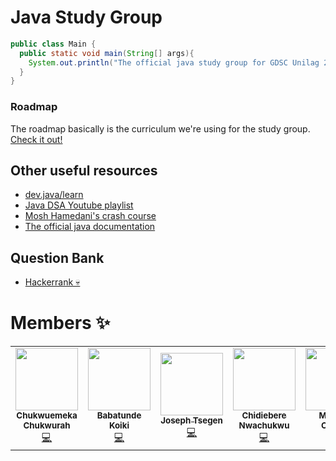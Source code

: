 # Java Study Group

```java
public class Main {
  public static void main(String[] args){
    System.out.println("The official java study group for GDSC Unilag 2022/23 session")
  }
}
```

### Roadmap

The roadmap basically is the curriculum we're using for the study group. [Check it out!](https://roadmap.sh/java)

## Other useful resources

- [dev.java/learn](https://dev.java/learn/)
- [Java DSA Youtube playlist](https://www.youtube.com/watch?v=rZ41y93P2Qo&list=PL9gnSGHSqcnr_DxHsP7AW9ftq0AtAyYqJ)
- [Mosh Hamedani's crash course](https://youtu.be/eIrMbAQSU34)
- [The official java documentation](https://docs.oracle.com/en/java/)

## Question Bank

- [Hackerrank 💀](https://www.hackerrank.com/domains/java)

# Members ✨

<table>
  <tr>
    <td align="center"><a href="https://github.com/Emmanuerl"><img src="https://lh3.googleusercontent.com/a-/ACNPEu9vxASA6j4-h3EJe2JXUBy3FVJY2clUrfh7-wq7Kw=s192-c-mo" width="100px;" alt=""/><br /><sub><b>Chukwuemeka Chukwurah</b></sub></a><br /><a href="https://github.com/onebridgesoftware/fort/commits?author=emmanuerl" title="Code">💻</a></td>
    </td>
    <td align="center"><a href="https://github.com/Babatunde13"><img src="https://lh3.googleusercontent.com/a-/ACNPEu_7b--WHU-J-pgKtK3_FWG0o__D3GOg9cYFrqeetYc=s192-c-mo" width="100px;" alt=""/><br /><sub><b>Babatunde Koiki</b></sub></a><br /><a href="https://github.com/Babatunde13" title="Code">💻</a></td>
    </td>
    <td align="center"><a href="https://github.com/Xavier577"><img src="https://lh3.googleusercontent.com/pw/AL9nZEVhfMJvh9lmjYPR8B-_ETVCMpbULzPl-bpmnwnsH5emTNU1gkYScSNRLcUzPf2I0M-AQLVlXSpXe6rcrbYPR-fXC2Q4OvrtOb-UMskrR1k5Ft5FCUhF2w7STshh89of-_IYGDg17h0aihio3dBq9F77=w779-h832-no?authuser=0" width="100px;" alt=""/><br /><sub><b>Joseph Tsegen</b></sub></a><br /><a href="https://github.com/onebridgesoftware/fort/commits?author=Xavier577" title="Code">💻</a></td>
    </td>
    <td align="center"><a href="https://github.com/chidi-godwin/"><img src="https://lh3.googleusercontent.com/pw/AL9nZEV-Mc-hyQe-dbtOEKCfto7ZeZC71zwfmkDuAK7uWyRZg_a4X6QbxkHP54YspS4YtxiZBqfdFyyDhlFbSpz9hxmVsAlVjZa_ydVGSD0eGmT-jGUVF_ZwfgpgfzHbSSLpk1iIjYKBDhYPiC1Dqw3_Q5u_=w449-h337-no?authuser=0" width="100px;" alt=""/><br /><sub><b>Chidiebere Nwachukwu</b></sub></a><br /><a href="https://github.com/chidi-godwin" title="Code">💻</a></td>
    </td>
    <td align="center"><a href="https://github.com/Mbaoma/"><img src="https://lh3.googleusercontent.com/a/ALm5wu295zTzfP-NFJyWAHFqmVlj0JlVETJBkx8r6UNDzgM=s576-p-rw-no"
    width="100px;" alt=""/><br /><sub><b>Mbaoma Chioma</b></sub></a><br /><a href="https://github.com/Mbaoma" title="Code">💻</a></td>
    <td align="center"><a href="https://github.com/abdulbaqisky/"><img src="https://lh3.googleusercontent.com/pw/AL9nZEXFggPyjdXBxHJ66yYD142isRGnnfwFAMSsNwrqQFqqeOTlr57DH4Hrf9fV8gnZPRGVD43PzX_A8w5nmmCvPK87e6en2-XzeioT8VxysOWmZEvMPxooDIXlCS8vNRI3z2g049rfslDAFtm1feGG3i99Ag=s400-no?authuser=0" width="100px;" alt=""/><br /><sub><b>Adekomi AbdulBaaqi</b></sub></a><br /><a href="https://github.com/abdulbaqisky" title="Code">💻</a></td>
    </td>
     <td align="center"><a href="https://github.com/Ifihan"><img src="https://avatars.githubusercontent.com/u/49107589?v=4"
    width="100px;" alt=""/><br /><sub><b>Ifihanagbara Olusheye</b></sub></a><br /><a href="https://github.com/Mbaoma" title="Code">💻</a></td>
    <td align="center"><a href="https://github.com/Kordedekehine"><img src="https://lh3.googleusercontent.com/xzoIvoYTwxH-VWIhk8CTJ679uj4oUF4yHe-Yx8AjuAXO8RYfmInhabhMa8D6KJFvPBiTVECMeN_1o1uqRBMt9yWsxXydvW-is7k9cwaFhDB6XF3SUXWMzAGp9r7NidHLJTdRCGz9JA=w2400" width="100px;"  alt=""/><br /><sub><b>Salami Korede</b></sub></a><br /><a href="https://github.com/Kordedekehine" title="Code">💻</a></td>
    </td>

  </tr>
</table>
